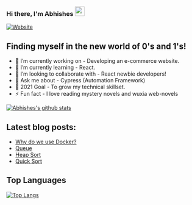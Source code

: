 ### Hi there, I'm Abhishes <img src="https://media.giphy.com/media/hvRJCLFzcasrR4ia7z/giphy.gif" width="25px">
[![Website](https://img.shields.io/badge/Co--founder%2FAuthor-%40%20fullyunderstood.com-blue)](https://fullyunderstood.com/author/abhishes-shukla/)

## Finding myself in the new world of 0's and 1's! 
- 🔭 I’m currently working on - Developing an e-commerce website.
- 🌱 I’m currently learning - React.
- 👯 I’m looking to collaborate with - React newbie developers!
- 💬 Ask me about - Cypress (Automation Framework)
- 🥅 2021 Goal - To grow my technical skillset.
- ⚡ Fun fact - I love reading mystery novels and wuxia web-novels

<!-- Status Card -->
[![Abhishes's github stats](https://github-readme-stats.vercel.app/api?username=abhishes007&count_private=true&include_all_commits=true&theme=jolly)](https://github.com/abhishes007)


<!-- ## Connect with me:
[<img align="left" alt="codeSTACKr.com" width="22px" src="https://raw.githubusercontent.com/iconic/open-iconic/master/svg/globe.svg" />][website]
[<img align="left" alt="codeSTACKr | Twitter" width="22px" src="https://cdn.jsdelivr.net/npm/simple-icons@v3/icons/twitter.svg" />][twitter]
[<img align="left" alt="codeSTACKr | LinkedIn" width="22px" src="https://cdn.jsdelivr.net/npm/simple-icons@v3/icons/linkedin.svg" />][linkedin]
<br /> -->

<!-- Optional if you have blogs -->
## Latest blog posts:
<!-- BLOG-POST-LIST:START -->
- [Why do we use Docker?](https://fullyunderstood.com/docker-intro/)
- [Queue](https://fullyunderstood.com/queue/)
- [Heap Sort](https://fullyunderstood.com/pseudocodes/heap-sort/)
- [Quick Sort](https://fullyunderstood.com/pseudocodes/quick-sort/)
<!-- BLOG-POST-LIST:END -->

<!-- Language Card -->
## Top Languages
[![Top Langs](https://github-readme-stats.vercel.app/api/top-langs/?username=abhishes007&layout=compact)](https://github.com/abhishes007/github-readme-stats)
<!-- This section you create this variables that are used above 
[website]: https://google.com
[twitter]: https://twitter.com/
[linkedin]: https://www.linkedin.com/in/ -->
